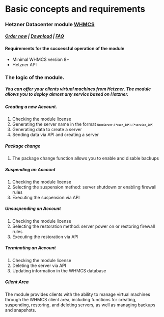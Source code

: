 # Basic concepts and requirements

### Hetzner Datacenter module **[WHMCS](https://puqcloud.com/link.php?id=77)**

#####  [Order now](https://puqcloud.com/whmcs-module-hetznerdatacenter.php) | [Download](https://download.puqcloud.com/WHMCS/servers/PUQ_WHMCS-HetznerDatacenter/) | [FAQ](https://faq.puqcloud.com/)

#### **Requirements for the successful operation of the module**

- Minimal WHMCS version 8+
- Hetzner API

### The logic of the module.

##### You can offer your clients virtual machines from Hetzner. The module allows you to deploy almost any service based on Hetzner.

##### Creating a new Account.

1. Checking the module license
2. Generating the server name in the format <small><small>**`NameServer-[*user_id*]-[*service_id*]`**</small></small>
3. Generating data to create a server
4. Sending data via API and creating a server

##### Package change

1. The package change function allows you to enable and disable backups

##### Suspending an Account

1. Checking the module license
2. Selecting the suspension method: server shutdown or enabling firewall rules
3. Executing the suspension via API

##### Unsuspending an Account

1. Checking the module license
2. Selecting the restoration method: server power on or restoring firewall rules
3. Executing the restoration via API

##### Terminating an Account

1. Checking the module license
2. Deleting the server via API
3. Updating information in the WHMCS database

##### Client Area

The module provides clients with the ability to manage virtual machines through the WHMCS client area, including functions for creating, suspending, restoring, and deleting servers, as well as managing backups and snapshots.